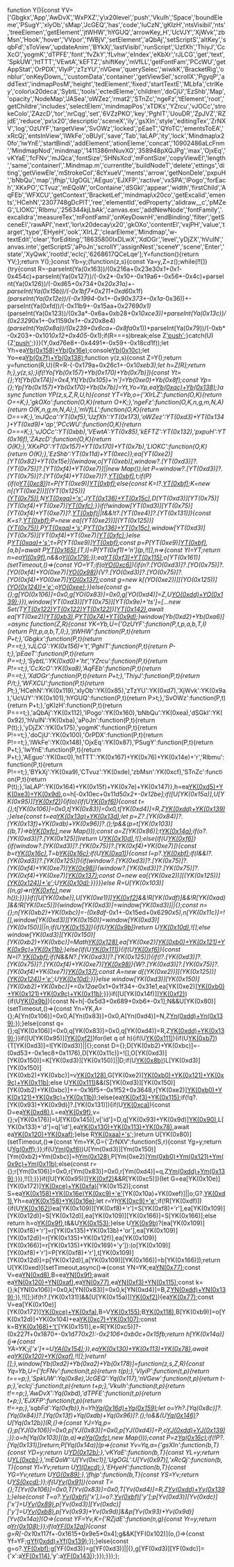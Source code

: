 function Y(){const YV=['Gbgkx','App','AwDvX','WxPXZ','y\x20level','push','VkuIh','Space','boundEleme','PSugY','xlyOb','sMap','JcGEQ','has','code','IuCzN','gKIzH','ntsVisibil','nts','treeElemen','getElement','jtWHW','hYGUQ','arrowKey_H','UcVJY','XjWvk','zbMsn','Hook','hover','VVpor','fWBjV','setElement','aQbAj','setScriptS','altKey','sqbFd','sToView','updateAnim','BYkXj','lastVisibl','runScript','UzfXh','ThiyJ','CcXcO','yogmK','dTPFE','font','fvZkY','fLvhw','eIndex','eKbXr','rJLCG','get','text','SpkUW','htTTT','VEwtA','kEFTZ','shiftKey','mVfLL','getFontFam','PCcWU','getAppStat','OrPDX','VlyiP','zTzYU','nVGew','querySelec','wiwkK','BracketRig','onblur','onKeyDown_','customData','container','getViewSel','scrollX','PgyqP','addText','indmapPosM','height','tedElement','fixed','startTextE','MLbfa','ctrlKey','color\x20deca','SybtL','tools','ectedEleme','children','doCjU','EzShb','Map','opacity','NodeMap','JASea','oWZez','rmat2','STnZc','ngeFz','tElement','root','getChildre','includes','selectElem','mindmapPos','xTDKs','YZrcu','vJOCc','strokeColo','ZAzcD','tor','nrCqg','set','6VZzPKO','key','PghIT','UouDR','ZpJVZ','RZjdE','reduce','px\x20','descriptio','sceneX','ily','gsXIn','style','editingTex','ZrNXV','log','OzUYF','targetView','SvOWz','locked','pEaeT','QYoTC','ementsToEA','xRcQj','entsInView','lWkFe','oBUyI','save','Tab','IaLAP','ity','lock','Mindmap\x20fo','lwYnE','startBindi','addElement','ationEleme','concat','10902486aLcFnm','MindmapNod','mindmap','1411386mNuvXO','358948pXQJPg','max','OjxEq','vKYaE','fcFNv','mJQca','fontSize','5HNsXcd','mFontSize','copyViewEl','length','same','containerI','.Mindmap.m','currentIte','buildNodeT','delete','ettings','diting','getViewEle','mStrokeCol','8cYxueV','ments','arrow','getNonDele','pxpuH','bNbQu','map','jfhjp','UgOGL','AEguo','EJXFP','ractive','vxSPA','IPogo','forEach','XKxPO','CTvuz','mEQoW','orContaine','dSGkI','appear','width','firstChild','AqFEb','WFXCU','getContext','BracketLef','mindmap\x20co','getExcalid','ements','HCehN','2307748gDcPlT','ree','elementId','edProperty','alidraw__c','pMZeG','LIOKC','Rlbmu','256344kjLbAk','canvas.exc','addNewNode','fontFamily','.excalidra','measureTex','mFontFamil','onKeyDownH','endBinding','filter','getSceneEl','rawAPI','next','lor\x20decay\x20','gkOXo','contentEl','vxjPH','value','target','type','EHyeH','ook','XIrLZ','clearEleme','Mindmap','w-textEdit','clear','forEditing','18635800IxDLwX','XdOGr','level','yDjZX','hVuIN','anvas.inte','getScriptS','aPoJn','scrollY','assignNest','sceneY','scene','Enter','state','XyQwk','rootId','eclcj','6268617QCeLqe'];Y=function(){return YV;};return Y();}const Yb=y;(function(z,s){const Ya=y,Z=z();while(!![]){try{const R=-parseInt(Ya(0x163))/(0x216a+0x23e3*0x1+0x1*-0x454c)+parseInt(Ya(0x127))/(-0x2*-0x10+-0x19a6+-0x56*-0x4c)+parseInt(Ya(0x126))/(-0xd65+0x734+0x2*0x31a)+-parseInt(Ya(0x15b))/(-0x1bf7+0x211+0xd6*0x1f)*(parseInt(Ya(0x12e))/(-0x1994*-0x1+-0x9*0x373+-0x1a*-0x36))+-parseInt(Ya(0xfd))/(-0x11b9+-0x15aa+0x2769*0x1)*(parseInt(Ya(0x123))/(0x3a*-0x6a+0xb28+0x1*0xce3))+parseInt(Ya(0x13c))/(0x2329*0x1+-0x1159*0x1+-0x2*0x8e4)*(parseInt(Ya(0x8a))/(0x239+0x6ca+-0x8fa*0x1))+parseInt(Ya(0x79))/(-0xb*-0x203+-0x101*0x12+0x405*-0x1);if(R===s)break;else Z['push'](Z['shift']());}catch(U){Z['push'](Z['shift']());}}}(Y,0xd76e8+-0x4491*-0x59+-0x18cd1f));let Yh=ea[Yb(0x158)+Yb(0x16e)]();console[Yb(0x10c)](Yb(0x16a)+Yb(0x178));let Yo=ea[Yb(0x7f)+Yb(0x138)]();function y(z,s){const Z=Y();return y=function(R,U){R=R-(-0x179a+0x26c1+-0x1*0xeb3);let h=Z[R];return h;},y(z,s);}if(!Yo[Yb(0x157)+Yb(0x170)+Yb(0x7b)]){const Yt={};Yt[Yb(0x174)]=0x4,Yt[Yb(0x105)+'n']=Yb(0xe0)+Yb(0x8f);const Yp={};Yp[Yb(0x157)+Yb(0x170)+Yb(0x7b)]=Yt,Yo=Yp,ea[Yb(0xac)+Yb(0x138)](Yo);}async function YP(z,s,Z,R,U,h){const YT=Yb,o={'XIrLZ':function(O,K){return O==K;},'gkOXo':function(O,K){return O+K;},'ngeFz':function(O,K,n,g,m,N,A){return O(K,n,g,m,N,A);},'mVfLL':function(O,K){return O===K;},'mJQca':YT(0xf5),'UzfXh':YT(0x173),'oWZez':YT(0xd3)+YT(0x134)+YT(0xd9)+'ap','PCcWU':function(O,K){return O===K;},'vJOCc':YT(0xbb),'VEwtA':YT(0x85),'kEFTZ':YT(0x132),'pxpuH':YT(0x16f),'ZAzcD':function(O,K){return O(K);},'XKxPO':YT(0x157)+YT(0x170)+YT(0x7b),'LIOKC':function(O,K){return O(K);},'EzShb':YT(0x11d)+YT(0xec)};ea[YT(0xe2)][YT(0x82)+YT(0x15e)](window,o[YT(0xeb)],window?.[YT(0xd3)]?.[YT(0x75)]?.[YT(0xf4)+YT(0xe7)]||new Map());let P=window?.[YT(0xd3)]?.[YT(0x75)]?.[YT(0xf4)+YT(0xe7)]?.[YT(0xbf)](Z[YT(0xd3)][YT(0x125)][YT(0xf0)]),t;if(P){if(o[YT(0xc8)](o[YT(0xf7)],o[YT(0xf7)]))t=P[YT(0xe9)][YT(0xbf)](Z['id']);else{const K=I?.[YT(0xbf)](O[YT(0xd3)][YT(0x125)][YT(0xf0)]);K=new n[(YT(0xe2))][(YT(0x125))][(YT(0x75))](g,m),N[YT(0xaa)+'s'](A,q),J[YT(0x136)+YT(0x15c)](K,null,0x1e50+0x3*-0x129+-0x1ad4,null),D[YT(0xd3)][YT(0x75)][YT(0xf4)+YT(0xe7)][YT(0xfc)](L[YT(0xd3)][YT(0x125)][YT(0xf0)],v);}}if(!window[YT(0xd3)][YT(0x75)][YT(0xf4)+YT(0xe7)]?.[YT(0xbf)](Z[YT(0xd3)][YT(0x125)][YT(0xf0)])||t&&!t?.[YT(0xe4)]?.[YT(0x131)]){const K=s?.[YT(0xbf)](Z[YT(0xd3)][YT(0x125)][YT(0xf0)]);P=new ea[(YT(0xe2))][(YT(0x125))][(YT(0x75))](z,Z),P[YT(0xaa)+'s'](z,s),P[YT(0x136)+YT(0x15c)](K,null,-0x2543+-0x97c*-0x2+0x124c,null),window[YT(0xd3)][YT(0x75)][YT(0xf4)+YT(0xe7)][YT(0xfc)](Z[YT(0xd3)][YT(0x125)][YT(0xf0)],P);}else P[YT(0xaa)+'s'](z,s);t=P[YT(0xe9)][YT(0xbf)](Z['id']);const p=P[YT(0xe9)][YT(0xbf)](P[YT(0x88)]),[a,b]=await P[YT(0x165)](Z,t,o[YT(0x179)](h[YT(0xfe)],o[YT(0xc3)])?o[YT(0xc4)]:o[YT(0x140)],R,o[YT(0xf9)](Number,Yo[o[YT(0x14b)]][YT(0x174)])),[T,I]=P[YT(0xf1)+'n'](p,!![],n=>{const YI=YT;return n=ea[YI(0x9f)](n['id']),n&&o[YI(0x179)](n[YI(0xe8)],0x3*0x3fa+-0x11*-0x31+-0xf2f*0x1);});ea[YT(0xf3)+YT(0x115)]([a]),o[YT(0x161)](setTimeout,()=>{const YO=YT;if(o[YO(0xc6)](o[YO(0x12c)],o[YO(0xb4)])){if(n?.[YO(0xd3)]?.[YO(0x75)]?.[YO(0xf4)+YO(0xe7)][YO(0x98)](g[YO(0xd3)][YO(0x125)][YO(0xf0)])){V?.[YO(0xd3)]?.[YO(0x75)]?.[YO(0xf4)+YO(0xe7)][YO(0x137)](B[YO(0xd3)][YO(0x125)][YO(0xf0)]);const g=new k[(YO(0xe2))][(YO(0x125))][(YO(0x124))+'e'](e,j[YO(0xd3)][YO(0x125)][YO(0xf0)],W['id'],o[YO(0x171)](d[YO(0xd3)][YO(0x125)][YO(0x7b)],0x78*0x5+-0xe*0x125+0xdaf));o[YO(0xee)](H,u,X,i,Q,w,E);}}else{const g={};g[YO(0x106)]=0x0,g[YO(0x83)]=0x0,g[YO(0xd4)]=Z,U[YO(0xdd)+YO(0x139)](g);}}),window[YT(0xd3)][YT(0x75)][YT(0x9e)+'ts']=[...new Set(T[YT(0x122)](I)[YT(0x122)]([p])[YT(0x122)](b))][YT(0x142)](n=>s?.[YT(0xbf)](n['id'])),await ea[YT(0xe2)][YT(0xb3)](o[YT(0xe6)]),P[YT(0x74)+YT(0x9d)]();}window[Yb(0xd2)+Yb(0xa6)]=async function(Z,R){const YK=Yb,U={'OzUYF':function(P,t,p,a,b,T,I){return P(t,p,a,b,T,I);},'jtWHW':function(P,t){return P+t;},'Gbgkx':function(P,t){return P==t;},'rJLCG':YK(0x156)+'t','PghIT':function(P,t){return P-t;},'pEaeT':function(P,t){return P==t;},'SybtL':YK(0xd0)+'ht','YZrcu':function(P,t){return P!==t;},'CcXcO':YK(0xa8),'AqFEb':function(P,t){return P==t;},'XdOGr':function(P,t){return P+t;},'ThiyJ':function(P,t){return P/t;},'WFXCU':function(P,t){return P*t;},'HCehN':YK(0x119),'xlyOb':YK(0x85),'zTzYU':YK(0xd7),'XjWvk':YK(0x9a),'UcVJY':YK(0x101),'hYGUQ':function(P,t){return P>t;},'SvOWz':function(P,t){return P+t;},'gKIzH':function(P,t){return P===t;},'aQbAj':YK(0x112),'IPogo':YK(0x160),'bNbQu':YK(0xea),'dSGkI':YK(0x92),'hVuIN':YK(0xba),'aPoJn':function(P,t){return P(t);},'yDjZX':YK(0x175),'yogmK':function(P,t){return P!==t;},'doCjU':YK(0x100),'OrPDX':function(P,t){return P!==t;},'lWkFe':YK(0x148),'OjxEq':YK(0x87),'PSugY':function(P,t){return P+t;},'lwYnE':function(P,t){return P+t;},'AEguo':YK(0xc0),'htTTT':YK(0x167)+YK(0x76)+YK(0x14e)+'r','Rlbmu':function(P,t){return P!==t;},'BYkXj':YK(0xa9),'CTvuz':YK(0xde),'zbMsn':YK(0xcf),'STnZc':function(P,t){return P(t);},'IaLAP':YK(0x164)+YK(0x15f)+YK(0x7e)+YK(0x147)},h=ea[YK(0xd5)+YK(0xe3)+YK(0x9d)](),o=h[-0x10ec+0x11d5*0x2+-0x12be];if([U[YK(0x15a)],U[YK(0x95)]][YK(0xf2)](R[YK(0x99)])){if(o){if(U[YK(0xf6)](U[YK(0xcc)],U[YK(0xcc)])){const t={};t[YK(0x106)]=0x0,t[YK(0x83)]=0x0,t[YK(0xd4)]=R,Z[YK(0xdd)+YK(0x139)](t);}else{const t=ea[YK(0x13a)+YK(0x13d)]();let p=Z?.[YK(0x84)]?.[YK(0x13f)+YK(0xdb)+YK(0x96)]?.();!p&&(p=t[YK(0x103)]((b,T)=>b[YK(0xfc)](T['id'],T),new Map()));const a=Z[YK(0x86)];t[YK(0x14a)](b=>p[YK(0xfc)](b['id'],b));if(o?.[YK(0xd3)]?.[YK(0x125)])return U[YK(0x10d)](YP,t,p,o,a,Z,R),![];else{if(U[YK(0xf6)](U[YK(0xa4)],U[YK(0xa3)])){if(window?.[YK(0xd3)]?.[YK(0x75)]?.[YK(0xf4)+YK(0xe7)]){const b=t[YK(0x16c)](I=>I[YK(0x176)]==YK(0x13e)),T=b[YK(0x16c)](I=>I?.[YK(0x16b)]?.[YK(0x15d)]==o['id']);if(U[YK(0xa1)](T?.[YK(0x131)],-0x17d2*-0x1+-0x16af+-0x123)){const I=p?.[YK(0xbf)](T[0x4da+-0xfb9+-0xadf*-0x1]?.[YK(0x11f)+'ng']?.[YK(0x15d)]);if(I&&I?.[YK(0xd3)]?.[YK(0x125)]){if(window?.[YK(0xd3)]?.[YK(0x75)]?.[YK(0xf4)+YK(0xe7)][YK(0x98)](I[YK(0xd3)][YK(0x125)][YK(0xf0)])){window?.[YK(0xd3)]?.[YK(0x75)]?.[YK(0xf4)+YK(0xe7)][YK(0x137)](I[YK(0xd3)][YK(0x125)][YK(0xf0)]);const O=new ea[(YK(0xe2))][(YK(0x125))][(YK(0x124))+'e'](o,I[YK(0xd3)][YK(0x125)][YK(0xf0)],I['id'],U[YK(0x10f)](I[YK(0xd3)][YK(0x125)][YK(0x7b)],-0xcee+-0x1d1e+-0x1*-0x2a0d));U[YK(0x10d)](YP,t,p,o,a,Z,R);}}}}}else R=U[YK(0x103)]((n,g)=>n[YK(0xfc)](g['id'],g),new h());}}}}if([U[YK(0xbe)],U[YK(0xe1)]][YK(0xf2)](R[YK(0x99)])&&!R[YK(0xdf)]&&!R[YK(0xad)]&&!R[YK(0xc5)]){window[YK(0xd3)]=window[YK(0xd3)]||{};const n={};n[YK(0xb2)+YK(0xbc)]=-(0x8df*-0x1+-0x15ed+0x629*0x5),n[YK(0x11c)]=![],window[YK(0xd3)][YK(0x150)]=window[YK(0xd3)][YK(0x150)]||n;if(U[YK(0x153)](R[YK(0x99)],U[YK(0xbe)])){if(U[YK(0x9b)](U[YK(0xab)],U[YK(0x149)]))return U[YK(0x10d)](P,t,p,a,b,T,I),![];else window[YK(0xd3)][YK(0x150)][YK(0xb2)+YK(0xbc)]=Math[YK(0x128)](U[YK(0xff)](window[YK(0xd3)][YK(0x150)][YK(0xb2)+YK(0xbc)],-0x26f5*0x1+0x1762+-0x7ca*-0x2),-(-0x12f+-0xbae+0xcde)),ea[YK(0xe2)][YK(0xb0)+YK(0x121)+YK(0x9c)+YK(0x11b)]();}else{if(U[YK(0x111)](R[YK(0x99)],U[YK(0xe1)])){if(U[YK(0xf6)](U[YK(0x141)],U[YK(0x141)])){const N=I?.[YK(0xbf)](O[0x139*0x1c+-0x178d+0x5*-0x223]?.[YK(0x11f)+'ng']?.[YK(0x15d)]);if(N&&N?.[YK(0xd3)]?.[YK(0x125)]){if(l?.[YK(0xd3)]?.[YK(0x75)]?.[YK(0xf4)+YK(0xe7)][YK(0x98)](N[YK(0xd3)][YK(0x125)][YK(0xf0)])){W?.[YK(0xd3)]?.[YK(0x75)]?.[YK(0xf4)+YK(0xe7)][YK(0x137)](N[YK(0xd3)][YK(0x125)][YK(0xf0)]);const A=new d[(YK(0xe2))][(YK(0x125))][(YK(0x124))+'e'](H,N[YK(0xd3)][YK(0x125)][YK(0xf0)],N['id'],U[YK(0xa0)](N[YK(0xd3)][YK(0x125)][YK(0x7b)],-0xd*0x2d3+0x45*0x11+0x13*0x1b1));U[YK(0x10d)](u,X,i,Q,w,E,C);}}}else window[YK(0xd3)][YK(0x150)][YK(0xb2)+YK(0xbc)]+=0x12ae*0x1+0x1f34+-0x31e1,ea[YK(0xe2)][YK(0xb0)+YK(0x121)+YK(0x9c)+YK(0x11b)]();}}}if([U[YK(0x14f)]][YK(0xf2)](R[YK(0x99)])){if(U[YK(0x9b)](U[YK(0x7d)],U[YK(0x7d)])){const N=h[-0x5d3+0x689+0xb6*-0x1];N&&U[YK(0x80)](setTimeout,()=>{const Yn=YK,A={};A[Yn(0x106)]=0x0,A[Yn(0x83)]=0x0,A[Yn(0xd4)]=N,Z[Yn(0xdd)+Yn(0x139)](A);});}else{const q={};q[YK(0x106)]=0x0,q[YK(0x83)]=0x0,q[YK(0xd4)]=R,Z[YK(0xdd)+YK(0x139)](q);}}if([U[YK(0x95)]][YK(0xf2)](R[YK(0x99)]))for(let q of h){if(U[YK(0x111)](q?.[YK(0xd3)]?.[YK(0xa7)]?.['id'],U[YK(0x7c)])){if(U[YK(0xb7)](U[YK(0xe5)],U[YK(0xe5)])){T[YK(0xd3)]=I[YK(0xd3)]||{};const D={};D[YK(0xb2)+YK(0xbc)]=-(0xd53+-0x1ec8+0x1176),D[YK(0x11c)]=![],O[YK(0xd3)][YK(0x150)]=K[YK(0xd3)][YK(0x150)]||D;if(U[YK(0x8b)](n[YK(0x99)],U[YK(0xbe)]))L[YK(0xd3)][YK(0x150)][YK(0xb2)+YK(0xbc)]=v[YK(0x128)](U[YK(0xff)](l[YK(0xd3)][YK(0x150)][YK(0xb2)+YK(0xbc)],0x251*-0xb+-0x1*0xb45+-0x61*-0x61),-(-0x2*-0x120f+0x22*0x3+0x2483*-0x1)),G[YK(0xe2)][YK(0xb0)+YK(0x121)+YK(0x9c)+YK(0x11b)]();else U[YK(0x111)](q[YK(0x99)],U[YK(0xe1)])&&(S[YK(0xd3)][YK(0x150)][YK(0xb2)+YK(0xbc)]+=-0x16f5+-0x1f52+0x3648,r[YK(0xe2)][YK(0xb0)+YK(0x121)+YK(0x9c)+YK(0x11b)]());}else{ea[YK(0xf3)+YK(0x115)]([q]);if(!q?.[YK(0x93)+YK(0x9d)]?.[YK(0x131)]){if(U[YK(0xca)](U[YK(0x116)],U[YK(0x129)])){const D=ea[YK(0xd8)](U[YK(0x94)](q['x'],U[YK(0xb5)](q[YK(0x151)],-0x6e9+0x4*0x7d+0x4f7)),U[YK(0x11e)](q['y'],U[YK(0xb5)](q[YK(0xda)],0x561*0x7+-0x3*0x7ff+0x1b5*-0x8)),'\x20'),L=ea[YK(0x9f)](D),v={};v[YK(0x176)]=U[YK(0x145)],v['id']=D,q[YK(0x93)+YK(0x9d)][YK(0x90)](v),L[YK(0x133)+'d']=q['id'],ea[YK(0x130)+YK(0x113)+YK(0x78)]([q]),await ea[YK(0x120)+YK(0xaf)](![],![],!![]);}else R[YK(0xaa)+'s'](U,h);}return U[YK(0x80)](setTimeout,()=>{const Ym=YK,G={'ZrNXV':function(S,r){const Yg=y;return U[Yg(0xff)](S,r);}};if(U[Ym(0xf6)](U[Ym(0xb6)],U[Ym(0xb6)]))U[Ym(0xd3)][Ym(0x150)][Ym(0xb2)+Ym(0xbc)]=h[Ym(0x128)](G[Ym(0x10b)](o[Ym(0xd3)][Ym(0x150)][Ym(0xb2)+Ym(0xbc)],-0x1380+-0x255*0x9+-0x143f*-0x2),-(-0x2582+-0x121*0xf+0x3672)),P[Ym(0xe2)][Ym(0xb0)+Ym(0x121)+Ym(0x9c)+Ym(0x11b)]();else{const r={};r[Ym(0x106)]=0x0,r[Ym(0x83)]=0x0,r[Ym(0xd4)]=q,Z[Ym(0xdd)+Ym(0x139)](r);}}),!![];}}}if([U[YK(0x95)]][YK(0xf2)](R[YK(0x99)])&&R[YK(0xc5)]){let G=ea[YK(0x10e)][YK(0x172)][YK(0xce)+YK(0xfa)](U[YK(0xc2)])[YK(0x152)];const S=ea[YK(0x158)+YK(0x16e)]()[YK(0xc9)+'e']()[YK(0x10a)+YK(0xef)]||o;G?.[YK(0xd1)](),Yh=ea[YK(0x158)+YK(0x16e)]();let r=Yh[YK(0xc9)+'e']();if(!R[YK(0xdf)]){if(U[YK(0x162)](U[YK(0xb1)],U[YK(0x14c)]))ea[YK(0x109)][YK(0xf8)+'r']=S[YK(0xf8)+'r'],ea[YK(0x109)][YK(0x12d)]=S[YK(0x12d)],ea[YK(0x109)][YK(0x166)]=S[YK(0x166)];else return h=o[YK(0x9f)](P['id']),t&&U[YK(0x153)](p[YK(0xe8)],-0x44e*0x9+0x1*-0x84e+-0x1786*-0x2);}else U[YK(0x9b)](U[YK(0xa5)],U[YK(0xa5)])?(ea[YK(0x109)][YK(0xf8)+'r']=r[YK(0x135)+YK(0x13b)+'or'],ea[YK(0x109)][YK(0x12d)]=r[YK(0x135)+YK(0x12f)],ea[YK(0x109)][YK(0x166)]=r[YK(0x135)+YK(0x169)+'y']):(o[YK(0x109)][YK(0xf8)+'r']=P[YK(0xf8)+'r'],t[YK(0x109)][YK(0x12d)]=p[YK(0x12d)],a[YK(0x109)][YK(0x166)]=b[YK(0x166)]);return U[YK(0xed)](setTimeout,async()=>{const YN=YK;ea[YN(0x77)]();const V=ea[YN(0xd8)](S['x'],U[YN(0xa0)](U[YN(0x7a)](S['y'],S[YN(0xda)]),U[YN(0xb5)](S[YN(0x12d)],-0x2292+0x1*0x9e0+-0xc5b*-0x2)),''),B=ea[YN(0x9f)](V);await ea[YN(0x120)+YN(0xaf)](![],![],![]),ea[YN(0x77)](),ea[YN(0xf3)+YN(0x115)]([B]);const k={};k[YN(0x106)]=0x0,k[YN(0x83)]=0x0,k[YN(0xd4)]=B,Z[YN(0xdd)+YN(0x139)](k);}),!![];}if(h?.[YK(0x131)]&&[U[YK(0x15a)]][YK(0xf2)](R[YK(0x99)])){ea[YK(0x77)]();const V=ea[YK(0x10e)][YK(0x172)][YK(0xce)+YK(0xfa)](U[YK(0x11a)]),B=V[YK(0x155)]('2d');B[YK(0x118)](),B[YK(0xb9)]=o[YK(0x12d)]+YK(0x104)+ea[YK(0xc7)+YK(0x107)](o[YK(0x166)]);const k=B[YK(0x168)+'t']('的的')[YK(0x151)],e=R[YK(0xc5)]?-(0x227f+0x1870+-0x1d77*0x2):-0x2106+0xb0c+0x15fb;return h[YK(0x14a)](j=>{const YA=YK;j['x']+=U[YA(0x154)](k,e);}),ea[YK(0x130)+YK(0x113)+YK(0x78)](h),await ea[YK(0x120)+YK(0xaf)](![],![],!![]),!![];}return![];},window[Yb(0xd2)+Yb(0xa2)+Yb(0x178)]=function(z,s,Z,R){const Yq=Yb,U={'fcFNv':function(t,p){return t(p);},'VlyiP':function(t,p){return t===p;},'SpkUW':Yq(0x8e),'JcGEQ':Yq(0x117),'nVGew':function(t,p){return t-p;},'eclcj':function(t,p){return t+p;},'VkuIh':function(t,p){return t!==p;},'AwDvX':Yq(0xbd),'dTPFE':function(t,p){return t+p;},'EJXFP':function(t,p){return t!==p;},'sqbFd':Yq(0xfb)},h=Yh[Yq(0x16d)+Yq(0x159)]();let o=Yh?.[Yq(0x8c)]?.[Yq(0x84)]?.[Yq(0x13f)+Yq(0xdb)+Yq(0x96)]?.();!o&&(U[Yq(0x146)](U[Yq(0xae)],U[Yq(0xae)])?U[Yq(0x12b)](R,()=>{const YJ=Yq,p={};p[YJ(0x106)]=0x0,p[YJ(0x83)]=0x0,p[YJ(0xd4)]=P,o[YJ(0xdd)+YJ(0x139)](p);}):o=h[Yq(0x103)]((p,a)=>p[Yq(0xfc)](a['id'],a),new Map()));const P=z[Yq(0x16c)](p=>p?.[Yq(0xd3)]?.[Yq(0xdc)]&&!(p[Yq(0x110)]==!![]&&p[Yq(0xe8)]==-0x92*-0x6+0x1445+0x5*-0x4bd));if(!P?.[Yq(0x131)])return;P[Yq(0x14a)](p=>{const Yv=Yq,a={'gsXIn':function(b,T){const YD=y;return U[YD(0x12b)](b,T);},'vKYaE':function(b,T){const YL=y;return U[YL(0xcb)](b,T);},'mEQoW':U[Yv(0xc1)],'UgOGL':U[Yv(0x97)],'xRcQj':function(b,T){const Yl=Yv;return U[Yl(0xcd)](b,T);},'EHyeH':function(b,T){const YG=Yv;return U[YG(0x89)](b,T);},'jfhjp':function(b,T){const YS=Yv;return U[YS(0xcd)](b,T);}};if(U[Yv(0x91)](U[Yv(0x8d)],U[Yv(0x8d)])){const T={};T[Yv(0x106)]=0x0,T[Yv(0x83)]=0x0,T[Yv(0xd4)]=R,Z[Yv(0xdd)+Yv(0x139)](T);}else{const T=o?.[Yv(0xbf)](p['id'])['x'],I=o?.[Yv(0xbf)](p['id'])['y'];p[Yv(0xd3)][Yv(0xdc)]['x']=U[Yv(0x89)](p['x'],s[Yv(0xd6)]),p[Yv(0xd3)][Yv(0xdc)]['y']=U[Yv(0xb8)](p['y'],s[Yv(0x81)]),p[Yv(0x93)+Yv(0x9d)]&&p[Yv(0x93)+Yv(0x9d)][Yv(0x14a)](O=>{const YF=Yv,K={'RZjdE':function(n,g){const Yr=y;return a[Yr(0x108)](n,g);}};if(a[YF(0x12a)](a[YF(0x14d)],a[YF(0x144)])){const g=R[-0x1*0x117f+-0x1615+0x9e5*0x4];g&&K[YF(0x102)](o,()=>{const Yf=YF;g[Yf(0xdd)+Yf(0x139)]({'sceneX':0x0,'sceneY':0x0,'container':g});});}else{const g=o?.[YF(0xbf)](O['id']);g[YF(0xd3)]=g[YF(0xd3)]||{},g[YF(0xd3)][YF(0xdc)]={'x':a[YF(0x114)](a[YF(0x177)](p[YF(0xd3)][YF(0xdc)]['x'],g['x']),T),'y':a[YF(0x143)](a[YF(0x177)](p[YF(0xd3)][YF(0xdc)]['y'],g['y']),I)};}});}});};
